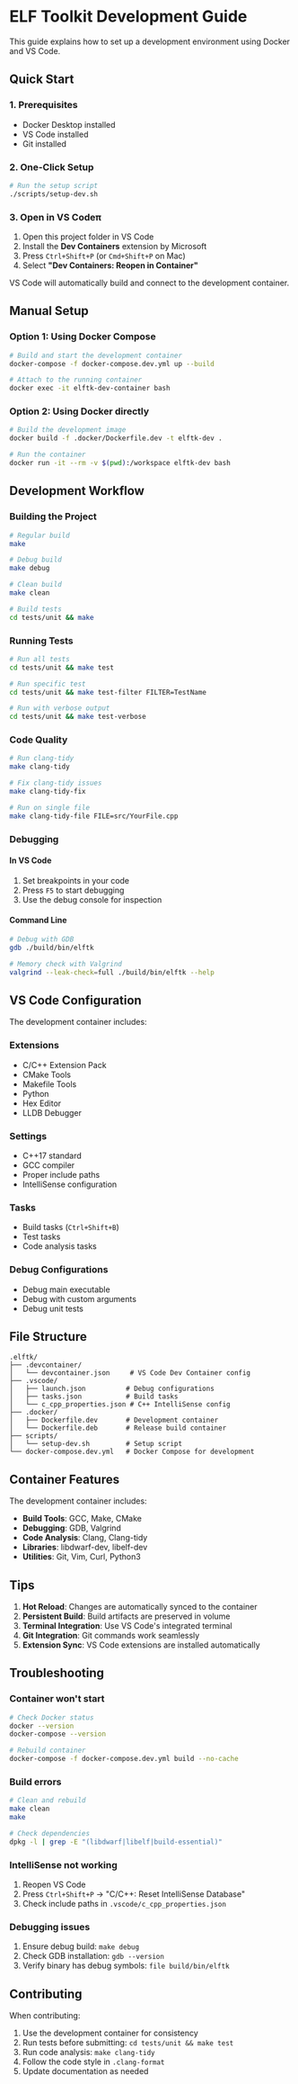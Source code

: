 # ELF Toolkit Development Guide

This guide explains how to set up a development environment using Docker and VS Code.

## Quick Start

### 1. Prerequisites

- Docker Desktop installed
- VS Code installed
- Git installed

### 2. One-Click Setup

```bash
# Run the setup script
./scripts/setup-dev.sh
```

### 3. Open in VS Codeπ

1. Open this project folder in VS Code
2. Install the **Dev Containers** extension by Microsoft
3. Press `Ctrl+Shift+P` (or `Cmd+Shift+P` on Mac)
4. Select **"Dev Containers: Reopen in Container"**

VS Code will automatically build and connect to the development container.

## Manual Setup

### Option 1: Using Docker Compose

```bash
# Build and start the development container
docker-compose -f docker-compose.dev.yml up --build

# Attach to the running container
docker exec -it elftk-dev-container bash
```

### Option 2: Using Docker directly

```bash
# Build the development image
docker build -f .docker/Dockerfile.dev -t elftk-dev .

# Run the container
docker run -it --rm -v $(pwd):/workspace elftk-dev bash
```

## Development Workflow

### Building the Project

```bash
# Regular build
make

# Debug build
make debug

# Clean build
make clean

# Build tests
cd tests/unit && make
```

### Running Tests

```bash
# Run all tests
cd tests/unit && make test

# Run specific test
cd tests/unit && make test-filter FILTER=TestName

# Run with verbose output
cd tests/unit && make test-verbose
```

### Code Quality

```bash
# Run clang-tidy
make clang-tidy

# Fix clang-tidy issues
make clang-tidy-fix

# Run on single file
make clang-tidy-file FILE=src/YourFile.cpp
```

### Debugging

#### In VS Code

1. Set breakpoints in your code
2. Press `F5` to start debugging
3. Use the debug console for inspection

#### Command Line

```bash
# Debug with GDB
gdb ./build/bin/elftk

# Memory check with Valgrind
valgrind --leak-check=full ./build/bin/elftk --help
```

## VS Code Configuration

The development container includes:

### Extensions
- C/C++ Extension Pack
- CMake Tools
- Makefile Tools
- Python
- Hex Editor
- LLDB Debugger

### Settings
- C++17 standard
- GCC compiler
- Proper include paths
- IntelliSense configuration

### Tasks
- Build tasks (`Ctrl+Shift+B`)
- Test tasks
- Code analysis tasks

### Debug Configurations
- Debug main executable
- Debug with custom arguments
- Debug unit tests

## File Structure

```
.elftk/
├── .devcontainer/
│   └── devcontainer.json     # VS Code Dev Container config
├── .vscode/
│   ├── launch.json          # Debug configurations
│   ├── tasks.json           # Build tasks
│   └── c_cpp_properties.json # C++ IntelliSense config
├── .docker/
│   ├── Dockerfile.dev       # Development container
│   └── Dockerfile.deb       # Release build container
├── scripts/
│   └── setup-dev.sh         # Setup script
└── docker-compose.dev.yml   # Docker Compose for development
```

## Container Features

The development container includes:

- **Build Tools**: GCC, Make, CMake
- **Debugging**: GDB, Valgrind
- **Code Analysis**: Clang, Clang-tidy
- **Libraries**: libdwarf-dev, libelf-dev
- **Utilities**: Git, Vim, Curl, Python3

## Tips

1. **Hot Reload**: Changes are automatically synced to the container
2. **Persistent Build**: Build artifacts are preserved in volume
3. **Terminal Integration**: Use VS Code's integrated terminal
4. **Git Integration**: Git commands work seamlessly
5. **Extension Sync**: VS Code extensions are installed automatically

## Troubleshooting

### Container won't start
```bash
# Check Docker status
docker --version
docker-compose --version

# Rebuild container
docker-compose -f docker-compose.dev.yml build --no-cache
```

### Build errors
```bash
# Clean and rebuild
make clean
make

# Check dependencies
dpkg -l | grep -E "(libdwarf|libelf|build-essential)"
```

### IntelliSense not working
1. Reopen VS Code
2. Press `Ctrl+Shift+P` → "C/C++: Reset IntelliSense Database"
3. Check include paths in `.vscode/c_cpp_properties.json`

### Debugging issues
1. Ensure debug build: `make debug`
2. Check GDB installation: `gdb --version`
3. Verify binary has debug symbols: `file build/bin/elftk`

## Contributing

When contributing:

1. Use the development container for consistency
2. Run tests before submitting: `cd tests/unit && make test`
3. Run code analysis: `make clang-tidy`
4. Follow the code style in `.clang-format`
5. Update documentation as needed